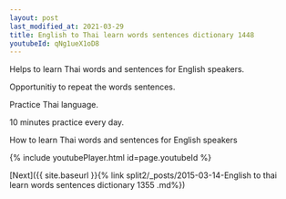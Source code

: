 ```yaml
---
layout: post
last_modified_at: 2021-03-29
title: English to Thai learn words sentences dictionary 1448 
youtubeId: qNg1ueX1oD8
---
```

 
 
Helps to learn Thai words and sentences for English speakers.

Opportunitiy to repeat the words sentences. 

Practice Thai language. 
 
10 minutes practice every day. 
 
How to learn Thai words and sentences for English speakers 
 
{% include youtubePlayer.html id=page.youtubeId %}
 
 
[Next]({{ site.baseurl }}{% link  split2/_posts/2015-03-14-English to thai learn words sentences dictionary 1355 .md%})
 
